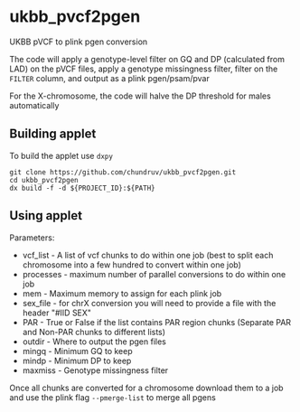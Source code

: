 # ukbb_pvcf2pgen
UKBB pVCF to plink pgen conversion

The code will apply a genotype-level filter on GQ and DP (calculated from LAD) on the pVCF files, apply a genotype missingness filter, filter on the `FILTER` column, and output as a plink pgen/psam/pvar

For the X-chromosome, the code will halve the DP threshold for males automatically

## Building applet

To build the applet use `dxpy`

```
git clone https://github.com/chundruv/ukbb_pvcf2pgen.git
cd ukbb_pvcf2pgen
dx build -f -d ${PROJECT_ID}:${PATH}
```

## Using applet

Parameters:
 - vcf_list - A list of vcf chunks to do within one job (best to split each chromosome into a few hundred to convert within one job)
 - processes - maximum number of parallel conversions to do within one job
 - mem - Maximum memory to assign for each plink job
 - sex_file - for chrX conversion you will need to provide a file with the header "#IID SEX"
 - PAR - True or False if the list contains PAR region chunks (Separate PAR and Non-PAR chunks to different lists)
 - outdir - Where to output the pgen files
 - mingq - Minimum GQ to keep
 - mindp - Minimum DP to keep
 - maxmiss - Genotype missingness filter

Once all chunks are converted for a chromosome download them to a job and use the plink flag `--pmerge-list` to merge all pgens
